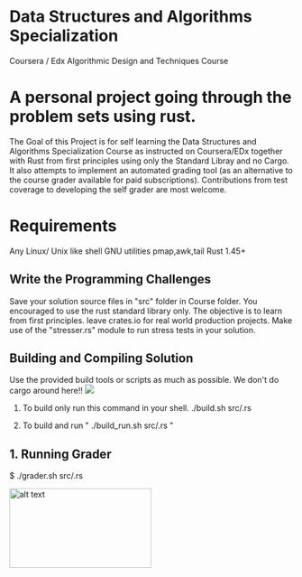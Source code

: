 # Data Structures and Algorithms Specialization
Coursera / Edx Algorithmic Design and Techniques Course

# A personal project going through the problem sets using rust.

The Goal of this Project is for self learning the Data Structures and Algorithms Specialization Course as instructed on Coursera/EDx together with Rust from first principles using only the Standard Libray and no Cargo. It also attempts to implement an automated grading tool (as an alternative to the course grader available for paid subscriptions).
Contributions from test coverage to developing the self grader are most welcome.

# Requirements 
Any Linux/ Unix like shell
GNU utilities pmap,awk,tail
Rust 1.45+


## Write the Programming Challenges 
Save your solution source files in "src" folder in Course folder.
You encouraged to use the rust standard library only. The objective is to learn from first principles.
leave crates.io for real world production projects.
Make use of the "stresser.rs" module to run stress tests in your solution.

## Building and Compiling Solution
Use the provided build tools or scripts as much as possible. 
We don't do cargo around here!!
![](https://i.kym-cdn.com/entries/icons/original/000/026/366/pather.jpg)
  
1. To build only run this command in your shell. ./build.sh src/<solution>.rs

2. To build and run  " ./build_run.sh src/<solution>.rs  "


## 1. Running Grader 
$ ./grader.sh src/<solution>.rs
  
  <img src="https://i.kym-cdn.com/entries/icons/original/000/026/366/pather.jpg" alt="alt text" width="252" height="141">



